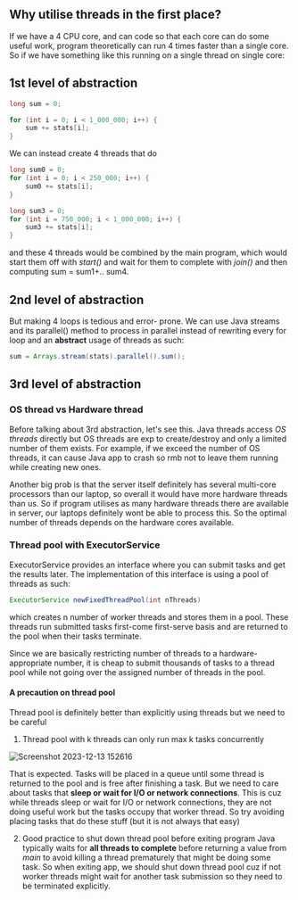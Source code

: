## Why utilise threads in the first place?
If we have a 4 CPU core, and can code so that each core can do some useful work, program theoretically can run 4 times faster than a single core. So if we have something
like this running on a single thread on single core:

## 1st level of abstraction
```java
long sum = 0;

for (int i = 0; i < 1_000_000; i++) {
    sum += stats[i];
}
```

We can instead create 4 threads that do 
```java
long sum0 = 0;
for (int i = 0; i < 250_000; i++) {
    sum0 += stats[i];
}

long sum3 = 0;
for (int i = 750_000; i < 1_000_000; i++) {
    sum3 += stats[i];
}
```

and these 4 threads would be combined by the main program, which would start them off with *start()* and wait for them to complete with *join()* and then
computing sum = sum1+.. sum4. 

## 2nd level of abstraction
But making 4 loops is tedious and error- prone. We can use Java streams and its parallel() method to process in parallel instead of rewriting every for loop and an **abstract** usage of threads as such:
```java
sum = Arrays.stream(stats).parallel().sum();
```

## 3rd level of abstraction
### OS thread vs Hardware thread
Before talking about 3rd abstraction, let's see this.
Java threads access *OS threads* directly but OS threads are exp to create/destroy and only a limited number of them exists. For example, if we exceed the number
of OS threads, it can cause Java app to crash so rmb not to leave them running while creating new ones.

Another big prob is that the server itself definitely has several multi-core processors than our laptop, so overall it would have more hardware threads than us.
So if program utilises as many hardware threads there are available in server, our laptops definitely wont be able to process this. So the optimal number of threads
depends on the hardware cores available.

### Thread pool with ExecutorService
ExecutorService provides an interface where you can submit tasks and get the results later. The implementation of this interface is using a pool of threads as such:

```java
ExecutorService newFixedThreadPool(int nThreads)
```
which creates n number of worker threads and stores them in a pool. These threads run submitted tasks first-come first-serve basis and are returned to the pool when
their tasks terminate.

Since we are basically restricting number of threads to a hardware-appropriate number, it is cheap to submit thousands of tasks to a thread pool while not going over
the assigned number of threads in the pool.

#### A precaution on thread pool
Thread pool is definitely better than explicitly using threads but we need to be careful

1) Thread pool with k threads can only run max k tasks concurrently

![Screenshot 2023-12-13 152616](https://github.com/brian6484/CSKnowledge/assets/56388433/a58ad9d2-3a2e-4418-b799-a2e5d9d521a4)


That is expected. Tasks will be placed in a queue until some thread is returned to the pool and is free after finishing a task. But we need to care about tasks that
**sleep or wait for I/O or network connections**. This is cuz while threads sleep or wait for I/O or network connections, they are not doing useful work but 
the tasks occupy that worker thread. So try avoiding placing tasks that do these stuff (but it is not always that easy)

2) Good practice to shut down thread pool before exiting program
Java typically waits for **all threads to complete** before returning a value from *main* to avoid killing a thread prematurely that might be doing some task. So
when exiting app, we should shut down thread pool cuz if not worker threads might wait for another task submission  so they need to be terminated explicitly.




